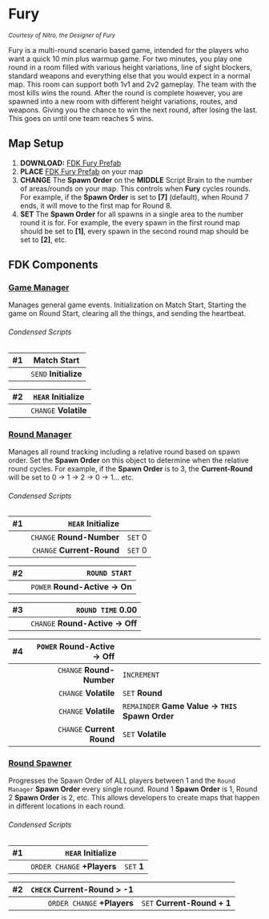 # Fury

*<sub>Courtesy of Nitro, the Designer of Fury</sub>*

Fury is a multi-round scenario based game, intended for the players who want a
quick 10 min plus warmup game. For two minutes, you play one round in a room
filled with various height variations, line of sight blockers, standard weapons
and everything else that you would expect in a normal map. This room can
support both 1v1 and 2v2 gameplay. The team with the most kills wins the round.
After the round is complete however, you are spawned into a new room with
different height variations, routes, and weapons. Giving you the chance to win
the next round, after losing the last. This goes on until one team reaches 5
wins.

## Map Setup

1. **DOWNLOAD:** [FDK Fury
   Prefab](https://www.halowaypoint.com/en-us/games/halo-5-guardians/xbox-one/forge-object-groups?lastModifiedFilter=Everything&sortOrder=BookmarkCount&page=1&gamertag=Ray%20Benefield#ugc_halo-5-guardians_xbox-one_forgeobject_Ray%20Benefield_990dee6f-1d8e-4a77-8967-56f1481e2d54)
1. **PLACE** [FDK Fury
   Prefab](https://www.halowaypoint.com/en-us/games/halo-5-guardians/xbox-one/forge-object-groups?lastModifiedFilter=Everything&sortOrder=BookmarkCount&page=1&gamertag=Ray%20Benefield#ugc_halo-5-guardians_xbox-one_forgeobject_Ray%20Benefield_990dee6f-1d8e-4a77-8967-56f1481e2d54)
on your map
1. **CHANGE** The **Spawn Order** on the **MIDDLE** Script Brain to the number
   of areas/rounds on your map. This controls when **Fury** cycles rounds. For
example, if the **Spawn Order** is set to **[7]** (default), when Round 7 ends,
it will move to the first map for Round 8.
1. **SET** The **Spawn Order** for all spawns in a single area to the number
   round it is for. For example, the every spawn in the first round map should
be set to **[1]**, every spawn in the second round map should be set to
**[2]**, etc.

## FDK Components

### [Game Manager](../../prefabs/game-manager.hs.md)

Manages general game events. Initialization on Match Start, Starting the game
on Round Start, clearing all the things, and sending the heartbeat.

###### Condensed Scripts

| #1 | Match Start|
| ---| ---|
|| `SEND` **Initialize**|

| #2 | `HEAR` Initialize|
| ---| ---|
|| `CHANGE` **Volatile**| `SET` 0|


### [Round Manager](../../prefabs/round-manager.hs.md)

Manages all round tracking including a relative round based on spawn order. Set
the **Spawn Order** on this object to determine when the relative round cycles.
For example, if the **Spawn Order** is to 3, the **Current-Round** will be set
to 0 -> 1 -> 2 -> 0 -> 1... etc.

###### Condensed Scripts

| #1 | `HEAR` Initialize| |
| ---| ---:| :---|
|| `CHANGE` **Round-Number**| `SET` 0|
|| `CHANGE` **Current-Round**| `SET` 0|

| #2 | `ROUND START`|
| ---| ---:|
|| `POWER` **Round-Active -> On**|

| #3 | `ROUND TIME` 0.00|
| ---| ---:|
|| `CHANGE` **Round-Active -> Off**|

| #4 | `POWER` Round-Active -> Off| |
| ---| ---:| :---|
|| `CHANGE` **Round-Number**| `INCREMENT`|
|| `CHANGE` **Volatile**| `SET` **Round**|
|| `CHANGE` **Volatile**| `REMAINDER` **Game Value -> `THIS` Spawn Order**|
|| `CHANGE` **Current Round**| `SET` **Volatile**|

### [Round Spawner](../../prefabs/round-spawner.hs.md)

Progresses the Spawn Order of ALL players between 1 and the `Round Manager`
**Spawn Order** every single round. Round 1 **Spawn Order** is 1, Round 2
**Spawn Order** is 2, etc.  This allows developers to create maps that happen
in different locations in each round.

###### Condensed Scripts

| #1 | `HEAR` Initialize| |
| ---| ---:| :---|
|| `ORDER CHANGE` **+Players**| `SET` **1**|

| #2 | `CHECK` Current-Round > -1| |
| ---| ---:| :---|
|| `ORDER CHANGE` **+Players**| `SET` **Current-Round + 1**|
